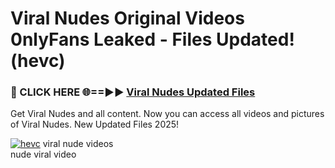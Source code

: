 # Viral Nudes Original Videos 0nlyFans Leaked - Files Updated! (hevc)

<h3>🔴 CLICK HERE 🌐==►► <a href="https://tinyurl.com/5h6xmrr3" rel="nofollow">Viral Nudes Updated Files</a></h3>

Get Viral Nudes and all content. Now you can access all videos and pictures of Viral Nudes. New Updated Files 2025!

[![hevc](https://i.imgur.com/KVD873Z.gif)](https://tinyurl.com/5h6xmrr3)
viral nude videos<br>
nude viral video